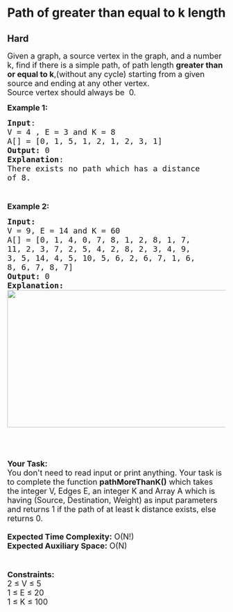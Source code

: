 # Path of greater than equal to k length
## Hard
<div class="problems_problem_content__Xm_eO"><p><span style="font-size:18px">Given a graph, a source vertex in the graph, and a number k, find if there is a simple path, of path length <strong>greater than or equal to k</strong>,(without any cycle) starting from a given source and ending at any other vertex.<br>
Source vertex should always be&nbsp; 0.</span></p>

<p><span style="font-size:18px"><strong>Example 1:</strong></span></p>

<pre><span style="font-size:18px"><strong>Input</strong>:
V = 4 , E = 3 and K = 8
A[] = [0, 1, 5, 1, 2, 1, 2, 3, 1]
<strong>Output:</strong>&nbsp;0
<strong>Explanation</strong>:
There exists no path which has a distance 
of 8. 
</span></pre>

<p>&nbsp;</p>

<p><span style="font-size:18px"><strong>Example 2:</strong></span></p>

<pre><span style="font-size:18px"><strong>Input:</strong>
V = 9, E = 14 and K = 60
A[] = [0, 1, 4, 0, 7, 8, 1, 2, 8, 1, 7, 
11, 2, 3, 7, 2, 5, 4, 2, 8, 2, 3, 4, 9, 
3, 5, 14, 4, 5, 10, 5, 6, 2, 6, 7, 1, 6, 
8, 6, 7, 8, 7]
<strong>Output: </strong>0
<strong>Explanation:
</strong><img alt="" src="http://www.geeksforgeeks.org//wp-content/uploads/Fig-11.jpg" style="height:316px; width:677px">
 

</span></pre>

<p><br>
<span style="font-size:18px"><strong>Your Task:&nbsp;&nbsp;</strong><br>
You don't need to read input or print anything. Your task is to complete the function&nbsp;<strong>pathMoreThanK()</strong>&nbsp;which takes the integer V, Edges E, an integer K and Array A which is having (Source, Destination, Weight)&nbsp;as input parameters and returns 1 if the path of at least k distance exists, else returns 0.<br>
<br>
<strong>Expected Time Complexity:</strong> O(N!)<br>
<strong>Expected Auxiliary Space:</strong> O(N)</span></p>

<p style="text-align:justify">&nbsp;</p>

<p style="text-align:justify"><span style="font-size:18px"><strong>Constraints:</strong><br>
2 ≤ V ≤ 5<br>
1 ≤ E ≤ 20<br>
1 ≤ K ≤ 100</span></p>
</div>